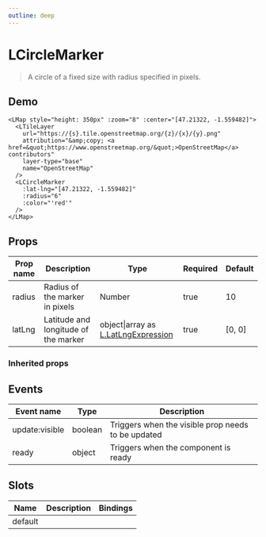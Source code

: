 ```yaml
---
outline: deep
---
```


# LCircleMarker

> A circle of a fixed size with radius specified in pixels.

## Demo

<script setup>
import "leaflet/dist/leaflet.css";
import { LMap, LTileLayer, LCircleMarker } from '@vue-leaflet/vue-leaflet';
import { onMounted } from 'vue';

onMounted(() => {
  import('leaflet')
})
</script>

<LMap style="height: 350px" :zoom="8" :center="[47.21322, -1.559482]">
  <LTileLayer
    url="https://{s}.tile.openstreetmap.org/{z}/{x}/{y}.png"
    attribution="&amp;copy; <a href=&quot;https://www.openstreetmap.org/&quot;>OpenStreetMap</a> contributors"
    layer-type="base"
    name="OpenStreetMap"
  />
  <LCircleMarker
    :lat-lng="[47.21322, -1.559482]"
    :radius="6"
    :color="'red'"
  />
</LMap>

```vue{8-12}
<LMap style="height: 350px" :zoom="8" :center="[47.21322, -1.559482]">
  <LTileLayer
    url="https://{s}.tile.openstreetmap.org/{z}/{x}/{y}.png"
    attribution="&amp;copy; <a href=&quot;https://www.openstreetmap.org/&quot;>OpenStreetMap</a> contributors"
    layer-type="base"
    name="OpenStreetMap"
  />
  <LCircleMarker
    :lat-lng="[47.21322, -1.559482]"
    :radius="6"
    :color="'red'"
  />
</LMap>
```

## Props

| Prop name | Description                          | Type                                                                                                                                                                   | Required | Default |
| --------- | ------------------------------------ | ---------------------------------------------------------------------------------------------------------------------------------------------------------------------- | -------- | ------- |
| radius    | Radius of the marker in pixels       | Number                                                                                                                                                                 | true     | 10      |
| latLng    | Latitude and longitude of the marker | object\|array as [L.LatLngExpression](https://github.com/DefinitelyTyped/DefinitelyTyped/blob/45d34da16d9556b29be0469dbb66337735690feb/types/leaflet/v0/index.d.ts#L4) | true     | [0, 0]  |

### Inherited props

<!--@include: ./props/path-props.md-->

## Events

| Event name     | Type    | Description                                        |
| -------------- | ------- | -------------------------------------------------- |
| update:visible | boolean | Triggers when the visible prop needs to be updated |
| ready          | object  | Triggers when the component is ready               |

## Slots

| Name    | Description | Bindings |
| ------- | ----------- | -------- |
| default |             |          |
